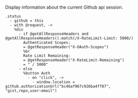 
Display information about the current Github api session.

    .status
      - github = this
      - with @request, ->
        %div
          - if @getAllResponseHeaders and @getAllResponseHeaders().match(/X-RateLimit-Limit: 5000/)
            Authenticated Scopes:
            = @getResponseHeader("X-OAuth-Scopes")
            %br
            Rate Limit Remaining:
            = @getResponseHeader("X-RateLimit-Remaining")
            = " / 5000"
          - else
            %button Auth
              - on "click", ->
                - window.location = github.authorizationUrl("bc46af967c926ba4ff87", "gist,repo,user:email")
